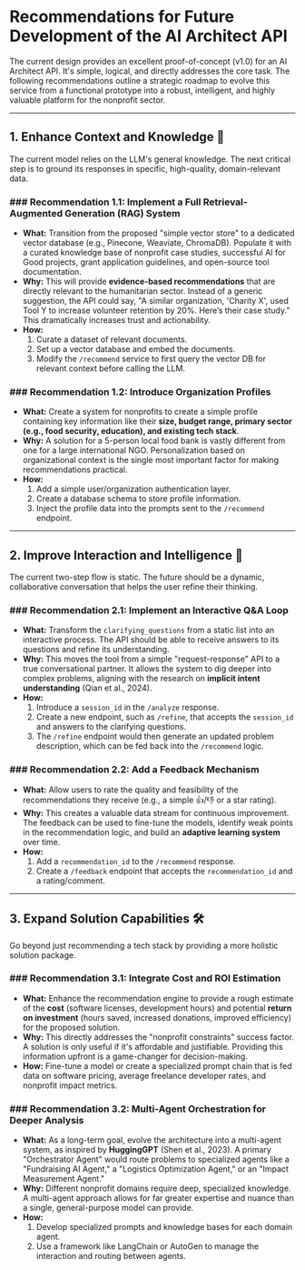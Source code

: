 # Recommendations for Future Development of the AI Architect API

The current design provides an excellent proof-of-concept (v1.0) for an AI Architect API. It's simple, logical, and directly addresses the core task. The following recommendations outline a strategic roadmap to evolve this service from a functional prototype into a robust, intelligent, and highly valuable platform for the nonprofit sector.

---

## 1. Enhance Context and Knowledge 🧠

The current model relies on the LLM's general knowledge. The next critical step is to ground its responses in specific, high-quality, domain-relevant data.

### ### **Recommendation 1.1: Implement a Full Retrieval-Augmented Generation (RAG) System**
* **What:** Transition from the proposed "simple vector store" to a dedicated vector database (e.g., Pinecone, Weaviate, ChromaDB). Populate it with a curated knowledge base of nonprofit case studies, successful AI for Good projects, grant application guidelines, and open-source tool documentation.
* **Why:** This will provide **evidence-based recommendations** that are directly relevant to the humanitarian sector. Instead of a generic suggestion, the API could say, "A similar organization, 'Charity X', used Tool Y to increase volunteer retention by 20%. Here’s their case study." This dramatically increases trust and actionability.
* **How:**
    1.  Curate a dataset of relevant documents.
    2.  Set up a vector database and embed the documents.
    3.  Modify the `/recommend` service to first query the vector DB for relevant context before calling the LLM.

### ### **Recommendation 1.2: Introduce Organization Profiles**
* **What:** Create a system for nonprofits to create a simple profile containing key information like their **size, budget range, primary sector (e.g., food security, education), and existing tech stack**.
* **Why:** A solution for a 5-person local food bank is vastly different from one for a large international NGO. Personalization based on organizational context is the single most important factor for making recommendations practical.
* **How:**
    1.  Add a simple user/organization authentication layer.
    2.  Create a database schema to store profile information.
    3.  Inject the profile data into the prompts sent to the `/recommend` endpoint.

---

## 2. Improve Interaction and Intelligence 💬

The current two-step flow is static. The future should be a dynamic, collaborative conversation that helps the user refine their thinking.

### ### **Recommendation 2.1: Implement an Interactive Q&A Loop**
* **What:** Transform the `clarifying_questions` from a static list into an interactive process. The API should be able to receive answers to its questions and refine its understanding.
* **Why:** This moves the tool from a simple "request-response" API to a true conversational partner. It allows the system to dig deeper into complex problems, aligning with the research on **implicit intent understanding** (Qian et al., 2024).
* **How:**
    1.  Introduce a `session_id` in the `/analyze` response.
    2.  Create a new endpoint, such as `/refine`, that accepts the `session_id` and answers to the clarifying questions.
    3.  The `/refine` endpoint would then generate an updated problem description, which can be fed back into the `/recommend` logic.

### ### **Recommendation 2.2: Add a Feedback Mechanism**
* **What:** Allow users to rate the quality and feasibility of the recommendations they receive (e.g., a simple 👍/👎 or a star rating).
* **Why:** This creates a valuable data stream for continuous improvement. The feedback can be used to fine-tune the models, identify weak points in the recommendation logic, and build an **adaptive learning system** over time.
* **How:**
    1.  Add a `recommendation_id` to the `/recommend` response.
    2.  Create a `/feedback` endpoint that accepts the `recommendation_id` and a rating/comment.

---

## 3. Expand Solution Capabilities 🛠️

Go beyond just recommending a tech stack by providing a more holistic solution package.

### ### **Recommendation 3.1: Integrate Cost and ROI Estimation**
* **What:** Enhance the recommendation engine to provide a rough estimate of the **cost** (software licenses, development hours) and potential **return on investment** (hours saved, increased donations, improved efficiency) for the proposed solution.
* **Why:** This directly addresses the "nonprofit constraints" success factor. A solution is only useful if it's affordable and justifiable. Providing this information upfront is a game-changer for decision-making.
* **How:** Fine-tune a model or create a specialized prompt chain that is fed data on software pricing, average freelance developer rates, and nonprofit impact metrics.

### ### **Recommendation 3.2: Multi-Agent Orchestration for Deeper Analysis**
* **What:** As a long-term goal, evolve the architecture into a multi-agent system, as inspired by **HuggingGPT** (Shen et al., 2023). A primary "Orchestrator Agent" would route problems to specialized agents like a "Fundraising AI Agent," a "Logistics Optimization Agent," or an "Impact Measurement Agent."
* **Why:** Different nonprofit domains require deep, specialized knowledge. A multi-agent approach allows for far greater expertise and nuance than a single, general-purpose model can provide.
* **How:**
    1.  Develop specialized prompts and knowledge bases for each domain agent.
    2.  Use a framework like LangChain or AutoGen to manage the interaction and routing between agents.
